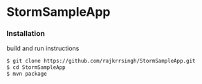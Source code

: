 # StormSampleApp
### Installation
build and run instructions

```sh
$ git clone https://github.com/rajkrrsingh/StormSampleApp.git 
$ cd StormSampleApp
$ mvn package
